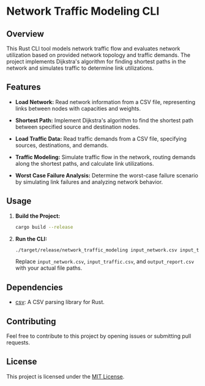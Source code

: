 # Network Traffic Modeling CLI

## Overview

This Rust CLI tool models network traffic flow and evaluates network utilization based on provided network topology and traffic demands. The project implements Dijkstra's algorithm for finding shortest paths in the network and simulates traffic to determine link utilizations.

## Features

- **Load Network:** Read network information from a CSV file, representing links between nodes with capacities and weights.

- **Shortest Path:** Implement Dijkstra's algorithm to find the shortest path between specified source and destination nodes.

- **Load Traffic Data:** Read traffic demands from a CSV file, specifying sources, destinations, and demands.

- **Traffic Modeling:** Simulate traffic flow in the network, routing demands along the shortest paths, and calculate link utilizations.

- **Worst Case Failure Analysis:** Determine the worst-case failure scenario by simulating link failures and analyzing network behavior.

## Usage

1. **Build the Project:**
    ```bash
    cargo build --release
    ```

2. **Run the CLI:**
    ```bash
    ./target/release/network_traffic_modeling input_network.csv input_traffic.csv output_report.csv
    ```

    Replace `input_network.csv`, `input_traffic.csv`, and `output_report.csv` with your actual file paths.

## Dependencies

- [csv](https://crates.io/crates/csv): A CSV parsing library for Rust.

## Contributing

Feel free to contribute to this project by opening issues or submitting pull requests.

## License

This project is licensed under the [MIT License](LICENSE).

